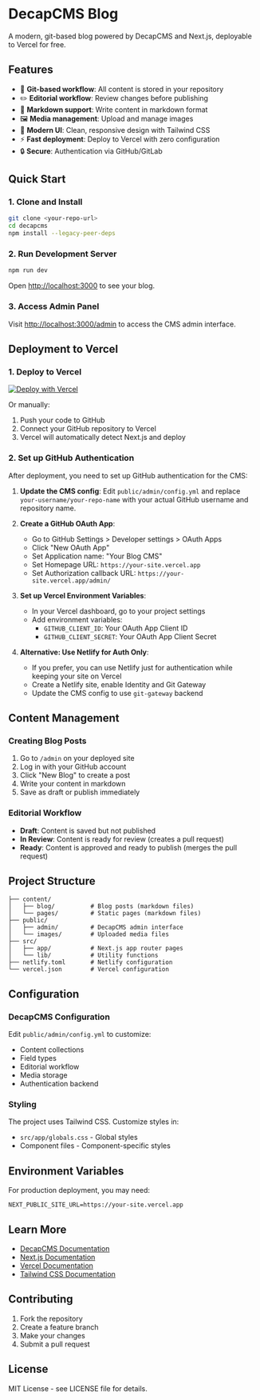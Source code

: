 # DecapCMS Blog

A modern, git-based blog powered by DecapCMS and Next.js, deployable to Vercel for free.

## Features

- 🚀 **Git-based workflow**: All content is stored in your repository
- ✏️ **Editorial workflow**: Review changes before publishing
- 📝 **Markdown support**: Write content in markdown format
- 🖼️ **Media management**: Upload and manage images
- 🎨 **Modern UI**: Clean, responsive design with Tailwind CSS
- ⚡ **Fast deployment**: Deploy to Vercel with zero configuration
- 🔒 **Secure**: Authentication via GitHub/GitLab

## Quick Start

### 1. Clone and Install

```bash
git clone <your-repo-url>
cd decapcms
npm install --legacy-peer-deps
```

### 2. Run Development Server

```bash
npm run dev
```

Open [http://localhost:3000](http://localhost:3000) to see your blog.

### 3. Access Admin Panel

Visit [http://localhost:3000/admin](http://localhost:3000/admin) to access the CMS admin interface.

## Deployment to Vercel

### 1. Deploy to Vercel

[![Deploy with Vercel](https://vercel.com/button)](https://vercel.com/new/clone?repository-url=https://github.com/your-username/your-repo)

Or manually:

1. Push your code to GitHub
2. Connect your GitHub repository to Vercel
3. Vercel will automatically detect Next.js and deploy

### 2. Set up GitHub Authentication

After deployment, you need to set up GitHub authentication for the CMS:

1. **Update the CMS config**: Edit `public/admin/config.yml` and replace `your-username/your-repo-name` with your actual GitHub username and repository name.

2. **Create a GitHub OAuth App**:
   - Go to GitHub Settings > Developer settings > OAuth Apps
   - Click "New OAuth App"
   - Set Application name: "Your Blog CMS"
   - Set Homepage URL: `https://your-site.vercel.app`
   - Set Authorization callback URL: `https://your-site.vercel.app/admin/`

3. **Set up Vercel Environment Variables**:
   - In your Vercel dashboard, go to your project settings
   - Add environment variables:
     - `GITHUB_CLIENT_ID`: Your OAuth App Client ID
     - `GITHUB_CLIENT_SECRET`: Your OAuth App Client Secret

4. **Alternative: Use Netlify for Auth Only**:
   - If you prefer, you can use Netlify just for authentication while keeping your site on Vercel
   - Create a Netlify site, enable Identity and Git Gateway
   - Update the CMS config to use `git-gateway` backend

## Content Management

### Creating Blog Posts

1. Go to `/admin` on your deployed site
2. Log in with your GitHub account
3. Click "New Blog" to create a post
4. Write your content in markdown
5. Save as draft or publish immediately

### Editorial Workflow

- **Draft**: Content is saved but not published
- **In Review**: Content is ready for review (creates a pull request)
- **Ready**: Content is approved and ready to publish (merges the pull request)

## Project Structure

```
├── content/
│   ├── blog/          # Blog posts (markdown files)
│   └── pages/         # Static pages (markdown files)
├── public/
│   ├── admin/         # DecapCMS admin interface
│   └── images/        # Uploaded media files
├── src/
│   ├── app/           # Next.js app router pages
│   └── lib/           # Utility functions
├── netlify.toml       # Netlify configuration
└── vercel.json        # Vercel configuration
```

## Configuration

### DecapCMS Configuration

Edit `public/admin/config.yml` to customize:

- Content collections
- Field types
- Editorial workflow
- Media storage
- Authentication backend

### Styling

The project uses Tailwind CSS. Customize styles in:

- `src/app/globals.css` - Global styles
- Component files - Component-specific styles

## Environment Variables

For production deployment, you may need:

```env
NEXT_PUBLIC_SITE_URL=https://your-site.vercel.app
```

## Learn More

- [DecapCMS Documentation](https://decapcms.org/docs/)
- [Next.js Documentation](https://nextjs.org/docs)
- [Vercel Documentation](https://vercel.com/docs)
- [Tailwind CSS Documentation](https://tailwindcss.com/docs)

## Contributing

1. Fork the repository
2. Create a feature branch
3. Make your changes
4. Submit a pull request

## License

MIT License - see LICENSE file for details.
